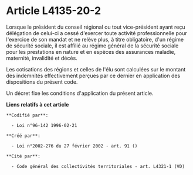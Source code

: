 # Article L4135-20-2

Lorsque le président du conseil régional ou tout vice-président ayant reçu délégation de celui-ci a cessé d'exercer toute
activité professionnelle pour l'exercice de son mandat et ne relève plus, à titre obligatoire, d'un régime de sécurité
sociale, il est affilié au régime général de la sécurité sociale pour les prestations en nature et en espèces des assurances
maladie, maternité, invalidité et décès.

Les cotisations des régions et celles de l'élu sont calculées sur le montant des indemnités effectivement perçues par ce
dernier en application des dispositions du présent code.

Un décret fixe les conditions d'application du présent article.

**Liens relatifs à cet article**

	**Codifié par**:

	  - Loi n°96-142 1996-02-21

	**Créé par**:

	  - Loi n°2002-276 du 27 février 2002 - art. 91 ()

	**Cité par**:

	  - Code général des collectivités territoriales - art. L4321-1 (VD)
